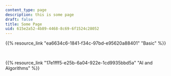 ```yaml
---
content_type: page
description: this is some page
draft: false
title: Some Page
uid: 615e2a52-4b89-4468-8c69-6f1524c28052
---
```

{{% resource_link "ea6634c6-1841-f34c-97bd-e95620a88401" "Basic" %}}

 

{{% resource_link "17e1fff5-e25b-6a04-922e-1cd9935bbd5a" "AI and Algorithms" %}}
